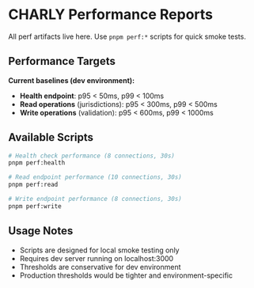 # CHARLY Performance Reports

All perf artifacts live here. Use `pnpm perf:*` scripts for quick smoke tests.

## Performance Targets

**Current baselines (dev environment):**
- **Health endpoint**: p95 < 50ms, p99 < 100ms  
- **Read operations** (jurisdictions): p95 < 300ms, p99 < 500ms
- **Write operations** (validation): p95 < 600ms, p99 < 1000ms

## Available Scripts

```bash
# Health check performance (8 connections, 30s)
pnpm perf:health

# Read endpoint performance (10 connections, 30s) 
pnpm perf:read

# Write endpoint performance (8 connections, 30s)
pnpm perf:write
```

## Usage Notes

- Scripts are designed for local smoke testing only
- Requires dev server running on localhost:3000
- Thresholds are conservative for dev environment
- Production thresholds would be tighter and environment-specific